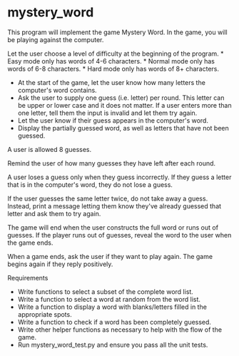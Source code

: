 # mystery_word

This program will implement the game Mystery Word. In the game, you will be playing against the computer.

 Let the user choose a level of difficulty at the beginning of the program.
    * Easy mode only has words of 4-6 characters.
    * Normal mode only has words of 6-8 characters.
    * Hard mode only has words of 8+ characters.


- At the start of the game, let the user know how many letters the computer's word contains.
- Ask the user to supply one guess (i.e. letter) per round. This letter can be upper or lower case and it does not matter. If a user enters more than one letter, tell them the input is invalid and let them try again.
- Let the user know if their guess appears in the computer's word.
- Display the partially guessed word, as well as letters that have not been guessed.

A user is allowed 8 guesses.

Remind the user of how many guesses they have left after each round.

A user loses a guess only when they guess incorrectly. If they guess a letter that is in the computer's word, they do not lose a guess.

If the user guesses the same letter twice, do not take away a guess. Instead, print a message letting them know they've already guessed that letter and ask them to try again.

The game will end when the user constructs the full word or runs out of guesses. If the player runs out of guesses, reveal the word to the user when the game ends.

When a game ends, ask the user if they want to play again. The game begins again if they reply positively.

Requirements
* Write functions to select a subset of the complete word list.
* Write a function to select a word at random from the word list.
* Write a function to display a word with blanks/letters filled in the appropriate spots.
* Write a function to check if a word has been completely guessed.
* Write other helper functions as necessary to help with the flow of the game.
* Run mystery_word_test.py and ensure you pass all the unit tests.
